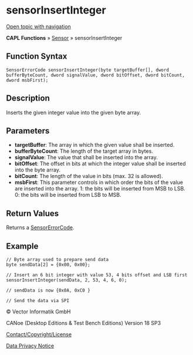 # sensorInsertInteger

[Open topic with navigation](../../../../../CANoeDEFamily.htm#Topics/CAPLFunctions/Sensor/Functions/CAPLfunctionSensorInsertInteger.md)

**CAPL Functions** » [Sensor](../CAPLfunctionsSensorOverview.md) » sensorInsertInteger

## Function Syntax

```plaintext
SensorErrorCode sensorInsertInteger(byte targetBuffer[], dword bufferByteCount, dword signalValue, dword bitOffset, dword bitCount, dword msbFirst);
```

## Description

Inserts the given integer value into the given byte array.

## Parameters

- **targetBuffer**: The array in which the given value shall be inserted.
- **bufferByteCount**: The length of the target array in bytes.
- **signalValue**: The value that shall be inserted into the array.
- **bitOffset**: The offset in bits at which the integer value shall be inserted into the byte array.
- **bitCount**: The length of the value in bits (max. 32 is allowed).
- **msbFirst**: This parameter controls in which order the bits of the value are inserted into the array. 1: the bits will be inserted from MSB to LSB. 0: the bits will be inserted from LSB to MSB.

## Return Values

Returns a [SensorErrorCode](../CAPLfunctionsSensorEnumeration.md).

## Example

```plaintext
// Byte array used to prepare send data
byte sendData[2] = {0x00, 0x00};

// Insert an 6 bit integer with value 53, 4 bits offset and LSB first
sensorInsertInteger(sendData, 2, 53, 4, 6, 0);

// sendData is now {0x0A, 0xC0 }

// Send the data via SPI
```

© Vector Informatik GmbH

CANoe (Desktop Editions & Test Bench Editions) Version 18 SP3

[Contact/Copyright/License](../../../Shared/ContactCopyrightLicense.md)

[Data Privacy Notice](https://www.vector.com/int/en/company/get-info/privacy-policy/)